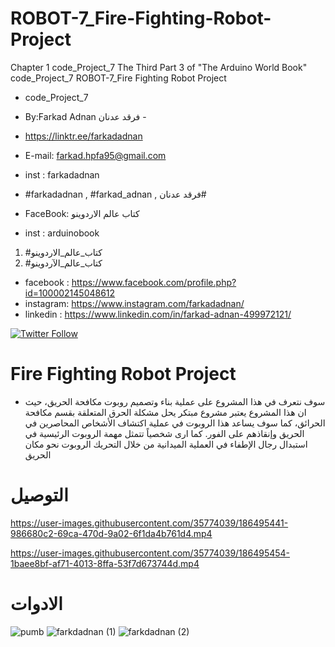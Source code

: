 # ROBOT-7_Fire-Fighting-Robot-Project
Chapter 1 code_Project_7 The Third Part 3 of "The Arduino World Book" code_Project_7 ROBOT-7_Fire Fighting Robot Project

- code_Project_7
-  By:Farkad Adnan فرقد عدنان -
- https://linktr.ee/farkadadnan

 - E-mail: farkad.hpfa95@gmail.com 
- inst : farkadadnan 
- #farkadadnan , #farkad_adnan , فرقد عدنان# 
- FaceBook: كتاب عالم الاردوينو 
- inst : arduinobook
1. #كتاب_عالم_الاردوينو
2. #كتاب_عالم_الآردوينو 

* facebook : https://www.facebook.com/profile.php?id=100002145048612
* instagram:  https://www.instagram.com/farkadadnan/
* linkedin : https://www.linkedin.com/in/farkad-adnan-499972121/

 <p>
 <a href='https://mobile.twitter.com/farkadadnan'>
        <img alt="Twitter Follow" src="https://img.shields.io/twitter/follow/farkadadnan?label=%40farkadadnan&style=social" alt='Twitter' align="center"/>
    </a>
</p>
  
  # Fire Fighting Robot Project
  - سوف نتعرف في هذا المشروع على عملية بناء وتصميم روبوت مكافحة الحريق، حيث ان هذا المشروع يعتبر مشروع مبتكر يحل مشكلة الحرق المتعلقة بقسم مكافحة الحرائق، كما سوف يساعد هذا الروبوت في عملية اكتشاف الأشخاص المحاصرين في الحريق وإنقاذهم على الفور. كما ارى شخصياً  تتمثل مهمة الروبوت الرئيسية في استبدال رجال الإطفاء في العملية الميدانية من خلال التحريك الروبوت نحو مكان الحريق
  
  # التوصيل 
  

https://user-images.githubusercontent.com/35774039/186495441-986680c2-69ca-470d-9a02-6f1da4b761d4.mp4



https://user-images.githubusercontent.com/35774039/186495454-1baee8bf-af71-4013-8ffa-53f7d673744d.mp4


# الادوات

![pumb](https://user-images.githubusercontent.com/35774039/186495953-e271e642-1d70-4420-92af-5c270d7d2d33.PNG)
![farkdadnan (1)](https://user-images.githubusercontent.com/35774039/186495961-3df7a111-ee44-409c-956b-07593f663fc2.JPG)
![farkdadnan (2)](https://user-images.githubusercontent.com/35774039/186495967-223b45d1-a1e3-4779-90ab-a85210005a95.jpg)
